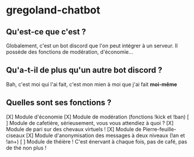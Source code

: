 # gregoland-chatbot
## Qu'est-ce que c'est ?
Globalement, c'est un bot discord que l'on peut intégrer à un serveur. Il possède des fonctions de modération, d'économie...

## Qu'a-t-il de plus qu'un autre bot discord ?
Bah, c'est moi qui l'ai fait, c'est mon mien à moi que j'ai fait **moi-même**

## Quelles sont ses fonctions ?
[X] Module d'économie
[X] Module de modération (fonctions !kick et !ban)
[ ] Module de cafetière, sérieusement, vous vous attendiez à quoi ?
[X] Module de pari sur des chevaux virtuels !
[X] Module de Pierre-feuille-ciseaux
[X] Module d'anonymisation des messages à deux niveaux (!an et !an+)
[ ] Module de théière ! C'est énervant à chaque fois, pas de café, pas de thé non plus !
